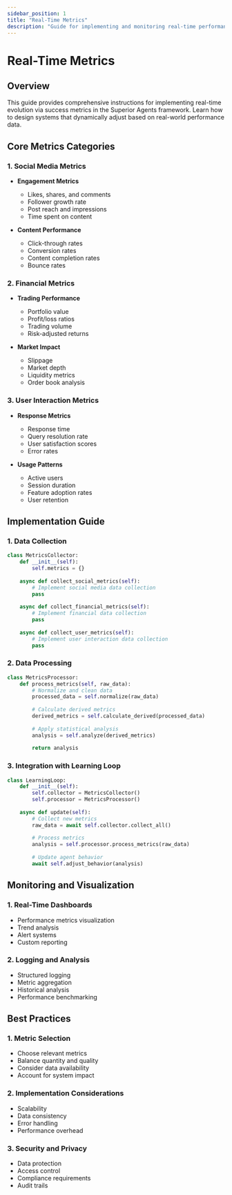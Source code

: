 ```yaml
---
sidebar_position: 1
title: "Real-Time Metrics"
description: "Guide for implementing and monitoring real-time performance metrics in Superior Agents"
---
```


# Real-Time Metrics

## Overview
This guide provides comprehensive instructions for implementing real-time evolution via success metrics in the Superior Agents framework. Learn how to design systems that dynamically adjust based on real-world performance data.

## Core Metrics Categories

### 1. Social Media Metrics
- **Engagement Metrics**
  - Likes, shares, and comments
  - Follower growth rate
  - Post reach and impressions
  - Time spent on content

- **Content Performance**
  - Click-through rates
  - Conversion rates
  - Content completion rates
  - Bounce rates

### 2. Financial Metrics
- **Trading Performance**
  - Portfolio value
  - Profit/loss ratios
  - Trading volume
  - Risk-adjusted returns

- **Market Impact**
  - Slippage
  - Market depth
  - Liquidity metrics
  - Order book analysis

### 3. User Interaction Metrics
- **Response Metrics**
  - Response time
  - Query resolution rate
  - User satisfaction scores
  - Error rates

- **Usage Patterns**
  - Active users
  - Session duration
  - Feature adoption rates
  - User retention

## Implementation Guide

### 1. Data Collection
```python
class MetricsCollector:
    def __init__(self):
        self.metrics = {}
    
    async def collect_social_metrics(self):
        # Implement social media data collection
        pass
    
    async def collect_financial_metrics(self):
        # Implement financial data collection
        pass
    
    async def collect_user_metrics(self):
        # Implement user interaction data collection
        pass
```

### 2. Data Processing
```python
class MetricsProcessor:
    def process_metrics(self, raw_data):
        # Normalize and clean data
        processed_data = self.normalize(raw_data)
        
        # Calculate derived metrics
        derived_metrics = self.calculate_derived(processed_data)
        
        # Apply statistical analysis
        analysis = self.analyze(derived_metrics)
        
        return analysis
```

### 3. Integration with Learning Loop
```python
class LearningLoop:
    def __init__(self):
        self.collector = MetricsCollector()
        self.processor = MetricsProcessor()
    
    async def update(self):
        # Collect new metrics
        raw_data = await self.collector.collect_all()
        
        # Process metrics
        analysis = self.processor.process_metrics(raw_data)
        
        # Update agent behavior
        await self.adjust_behavior(analysis)
```

## Monitoring and Visualization

### 1. Real-Time Dashboards
- Performance metrics visualization
- Trend analysis
- Alert systems
- Custom reporting

### 2. Logging and Analysis
- Structured logging
- Metric aggregation
- Historical analysis
- Performance benchmarking

## Best Practices

### 1. Metric Selection
- Choose relevant metrics
- Balance quantity and quality
- Consider data availability
- Account for system impact

### 2. Implementation Considerations
- Scalability
- Data consistency
- Error handling
- Performance overhead

### 3. Security and Privacy
- Data protection
- Access control
- Compliance requirements
- Audit trails
